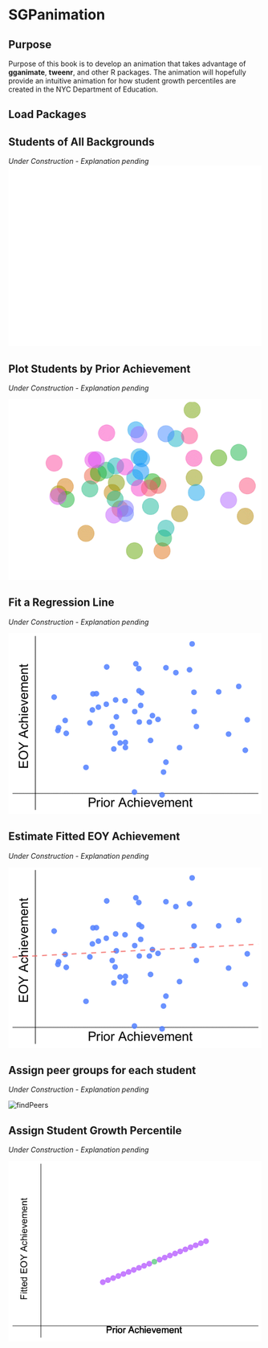 SGPanimation
================

Purpose
-------

Purpose of this book is to develop an animation that takes advantage of **gganimate**, **tweenr**, and other R packages. The animation will hopefully provide an intuitive animation for how student growth percentiles are created in the NYC Department of Education.

Load Packages
-------------

Students of All Backgrounds
---------------------------

*Under Construction - Explanation pending* ![appear](SGPAnimationFiles/fig-appear-.gif)

Plot Students by Prior Achievement
----------------------------------

*Under Construction - Explanation pending*

![plot](SGPAnimationFiles/fig-plot-.gif)

Fit a Regression Line
---------------------

*Under Construction - Explanation pending*

![lm](SGPAnimationFiles/fig-lm-.gif)

Estimate Fitted EOY Achievement
-------------------------------

*Under Construction - Explanation pending*

![predict](SGPAnimationFiles/fig-predict-.gif)

Assign peer groups for each student
-----------------------------------

*Under Construction - Explanation pending*

![findPeers](SGPAnimationFiles/fig-findPeers-.gif)

Assign Student Growth Percentile
--------------------------------

*Under Construction - Explanation pending*

![assign](SGPAnimationFiles/fig-assign-.gif)
